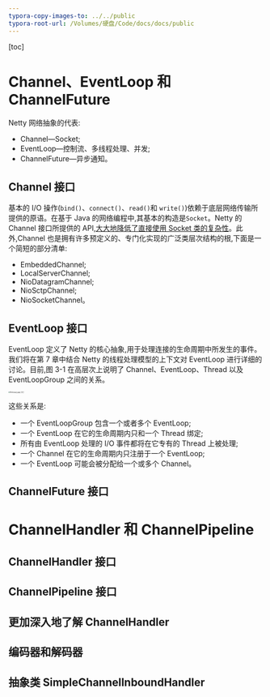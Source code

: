 ```yaml
---
typora-copy-images-to: ../../public
typora-root-url: /Volumes/硬盘/Code/docs/docs/public
---
```


[toc]

# Channel、EventLoop 和 ChannelFuture

Netty 网络抽象的代表:

*   Channel—Socket;
*   EventLoop—控制流、多线程处理、并发;
*   ChannelFuture—异步通知。

## Channel 接口

基本的 I/O 操作(`bind()`、`connect()`、`read()`和 `write()`)依赖于底层网络传输所提供的原语。在基于 Java 的网络编程中,其基本的构造是`Socket`。Netty 的 Channel 接口所提供的 API,<u>大大地降低了直接使用 Socket 类的复杂性</u>。此外,Channel 也是拥有许多预定义的、专门化实现的广泛类层次结构的根,下面是一个简短的部分清单:

*   EmbeddedChannel;
*   LocalServerChannel;
*   NioDatagramChannel;
*   NioSctpChannel;
*   NioSocketChannel。

## EventLoop 接口

EventLoop 定义了 Netty 的核心抽象,用于处理连接的生命周期中所发生的事件。我们将在第 7 章中结合 Netty 的线程处理模型的上下文对 EventLoop 进行详细的讨论。目前,图 3-1 在高层次上说明了 Channel、EventLoop、Thread 以及 EventLoopGroup 之间的关系。

<img src="/Netty实战_page_55_1.png" alt="Netty实战_page_55_1" style="zoom:20%;" />

这些关系是:

*   一个 EventLoopGroup 包含一个或者多个 EventLoop;
*   一个 EventLoop 在它的生命周期内只和一个 Thread 绑定;
*   所有由 EventLoop 处理的 I/O 事件都将在它专有的 Thread 上被处理;
*   一个 Channel 在它的生命周期内只注册于一个 EventLoop;
*   一个 EventLoop 可能会被分配给一个或多个 Channel。

## ChannelFuture 接口

# ChannelHandler 和 ChannelPipeline

## ChannelHandler 接口

## ChannelPipeline 接口

## 更加深入地了解 ChannelHandler

## 编码器和解码器

## 抽象类 SimpleChannelInboundHandler

